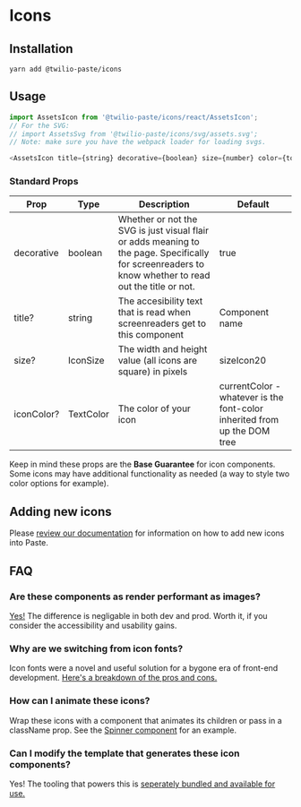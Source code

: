 # Icons

## Installation

```
yarn add @twilio-paste/icons
```

## Usage

```js
import AssetsIcon from '@twilio-paste/icons/react/AssetsIcon';
// For the SVG:
// import AssetsSvg from '@twilio-paste/icons/svg/assets.svg';
// Note: make sure you have the webpack loader for loading svgs.

<AssetsIcon title={string} decorative={boolean} size={number} color={token} />;
```

### Standard Props

| Prop       | Type      | Description                                                                                                                                           | Default                                                                  |
| ---------- | --------- | ----------------------------------------------------------------------------------------------------------------------------------------------------- | ------------------------------------------------------------------------ |
| decorative | boolean   | Whether or not the SVG is just visual flair or adds meaning to the page. Specifically for screenreaders to know whether to read out the title or not. | true                                                                     |
| title?     | string    | The accesibility text that is read when screenreaders get to this component                                                                           | Component name                                                           |
| size?      | IconSize  | The width and height value (all icons are square) in pixels                                                                                           | sizeIcon20                                                               |
| iconColor? | TextColor | The color of your icon                                                                                                                                | currentColor - whatever is the font-color inherited from up the DOM tree |

Keep in mind these props are the **Base Guarantee** for icon components. Some icons may have additional functionality as needed (a way to style two color options for example).

## Adding new icons

Please [review our documentation](https://paste.twilio.design/icon-system/how-to-add-an-icon/#exporting-and-adding-the-icon) for information on how to add new icons into Paste.

## FAQ

### Are these components as render performant as images?

[Yes!](https://github.com/TheSisb/svg-stress-test) The difference is negligable in both dev and prod. Worth it, if you consider the accessibility and usability gains.

### Why are we switching from icon fonts?

Icon fonts were a novel and useful solution for a bygone era of front-end development. [Here's a breakdown of the pros and cons.](https://github.com/twilio-labs/svg-to-react/blob/master/RATIONALE.md)

### How can I animate these icons?

Wrap these icons with a component that animates its children or pass in a className prop. See the [Spinner component](https://github.com/twilio-labs/paste/blob/main/packages/paste-core/components/spinner/src/index.tsx) for an example.

### Can I modify the template that generates these icon components?

Yes! The tooling that powers this is [seperately bundled and available for use.](https://github.com/twilio-labs/svg-to-react)

